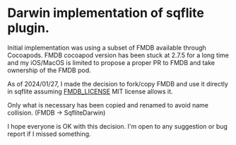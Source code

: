 # Darwin implementation of sqflite plugin.

Initial implementation was using a subset of FMDB available through Cocoapods. FMDB
cocoapod version has been stuck at 2.7.5 for a long time and my iOS/MacOS is limited
to propose a proper PR to FMDB and take ownership of the FMDB pod.

As of 2024/01/27, I made the decision to fork/copy FMDB and use it directly in sqflite assuming [FMDB_LICENSE](FMDB_LICENSE.txt)
MIT license allows it.

Only what is necessary has been copied and renamed to avoid name collision. (FMDB -> SqfliteDarwin)

I hope everyone is OK with this decision. I'm open to any suggestion or bug report if I missed something.